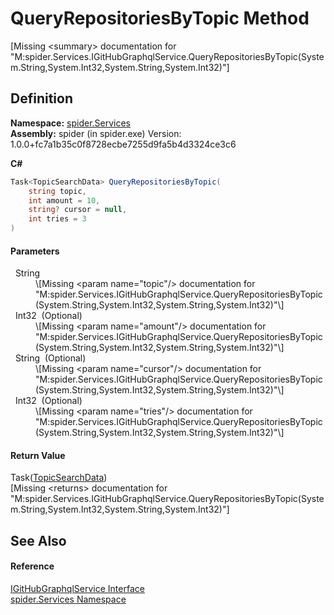 # QueryRepositoriesByTopic Method


\[Missing &lt;summary&gt; documentation for "M:spider.Services.IGitHubGraphqlService.QueryRepositoriesByTopic(System.String,System.Int32,System.String,System.Int32)"\]



## Definition
**Namespace:** <a href="c6df77e0-28de-d4ed-9b46-1241a40828db">spider.Services</a>  
**Assembly:** spider (in spider.exe) Version: 1.0.0+fc7a1b35c0f8728ecbe7255d9fa5b4d3324ce3c6

**C#**
``` C#
Task<TopicSearchData> QueryRepositoriesByTopic(
	string topic,
	int amount = 10,
	string? cursor = null,
	int tries = 3
)
```



#### Parameters
<dl><dt>  String</dt><dd>\[Missing &lt;param name="topic"/&gt; documentation for "M:spider.Services.IGitHubGraphqlService.QueryRepositoriesByTopic(System.String,System.Int32,System.String,System.Int32)"\]</dd><dt>  Int32  (Optional)</dt><dd>\[Missing &lt;param name="amount"/&gt; documentation for "M:spider.Services.IGitHubGraphqlService.QueryRepositoriesByTopic(System.String,System.Int32,System.String,System.Int32)"\]</dd><dt>  String  (Optional)</dt><dd>\[Missing &lt;param name="cursor"/&gt; documentation for "M:spider.Services.IGitHubGraphqlService.QueryRepositoriesByTopic(System.String,System.Int32,System.String,System.Int32)"\]</dd><dt>  Int32  (Optional)</dt><dd>\[Missing &lt;param name="tries"/&gt; documentation for "M:spider.Services.IGitHubGraphqlService.QueryRepositoriesByTopic(System.String,System.Int32,System.String,System.Int32)"\]</dd></dl>

#### Return Value
Task(<a href="b4d4132e-e6c4-c099-49e2-f9d56e64ca99">TopicSearchData</a>)  
\[Missing &lt;returns&gt; documentation for "M:spider.Services.IGitHubGraphqlService.QueryRepositoriesByTopic(System.String,System.Int32,System.String,System.Int32)"\]

## See Also


#### Reference
<a href="49f43a60-85f7-cd01-153e-ca0b9cad4a78">IGitHubGraphqlService Interface</a>  
<a href="c6df77e0-28de-d4ed-9b46-1241a40828db">spider.Services Namespace</a>  
